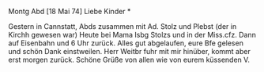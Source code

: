  Montg Abd [18 Mai 74]
Liebe Kinder <Fried>*

Gestern in Cannstatt, Abds zusammen mit Ad. Stolz und Plebst (der in Kirchh gewesen war) Heute bei Mama Isbg Stolzs und in der Miss.cfz. Dann auf Eisenbahn und 6 Uhr zurück. Alles gut abgelaufen, eure Bfe gelesen und schön Dank einstweilen. Herr Weitbr fuhr mit mir hinüber, kommt aber erst morgen zurück. Schöne Grüße von allen wie
 von eurem küssenden V.

